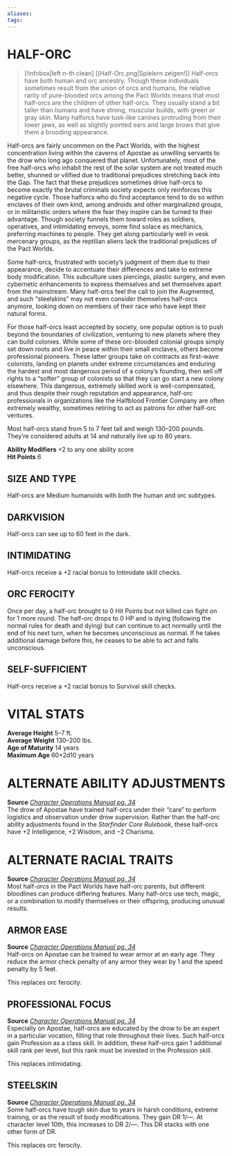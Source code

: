 ```yaml
---
aliases: 
tags: 
---
```

# HALF-ORC

> [!infobox|left n-th clean]
>  [[Half-Orc.png|Spielern zeigen!]]
> Half-orcs have both human and orc ancestry. Though these individuals sometimes result from the union of orcs and humans, the relative rarity of pure-blooded orcs among the Pact Worlds means that most half-orcs are the children of other half-orcs. They usually stand a bit taller than humans and have strong, muscular builds, with green or gray skin. Many halforcs have tusk-like canines protruding from their lower jaws, as well as slightly pointed ears and large brows that give them a brooding appearance.  
  
Half-orcs are fairly uncommon on the Pact Worlds, with the highest concentration living within the caverns of Apostae as unwilling servants to the drow who long ago conquered that planet. Unfortunately, most of the free half-orcs who inhabit the rest of the solar system are not treated much better, shunned or vilified due to traditional prejudices stretching back into the Gap. The fact that these prejudices sometimes drive half-orcs to become exactly the brutal criminals society expects only reinforces this negative cycle. Those halforcs who do find acceptance tend to do so within enclaves of their own kind, among androids and other marginalized groups, or in militaristic orders where the fear they inspire can be turned to their advantage. Though society funnels them toward roles as soldiers, operatives, and intimidating envoys, some find solace as mechanics, preferring machines to people. They get along particularly well in vesk mercenary groups, as the reptilian aliens lack the traditional prejudices of the Pact Worlds.  
  
Some half-orcs, frustrated with society’s judgment of them due to their appearance, decide to accentuate their differences and take to extreme body modification. This subculture uses piercings, plastic surgery, and even cybernetic enhancements to express themselves and set themselves apart from the mainstream. Many half-orcs feel the call to join the Augmented, and such “steelskins” may not even consider themselves half-orcs anymore, looking down on members of their race who have kept their natural forms.  
  
For those half-orcs least accepted by society, one popular option is to push beyond the boundaries of civilization, venturing to new planets where they can build colonies. While some of these orc-blooded colonial groups simply set down roots and live in peace within their small enclaves, others become professional pioneers. These latter groups take on contracts as first-wave colonists, landing on planets under extreme circumstances and enduring the hardest and most dangerous period of a colony’s founding, then sell off rights to a “softer” group of colonists so that they can go start a new colony elsewhere. This dangerous, extremely skilled work is well-compensated, and thus despite their rough reputation and appearance, half-orc professionals in organizations like the Halfblood Frontier Company are often extremely wealthy, sometimes retiring to act as patrons for other half-orc ventures.  
  
Most half-orcs stand from 5 to 7 feet tall and weigh 130–200 pounds. They’re considered adults at 14 and naturally live up to 80 years.  
  
**Ability Modifiers** +2 to any one ability score  
**Hit Points** 6

## SIZE AND TYPE

Half-orcs are Medium humanoids with both the human and orc subtypes.  

## DARKVISION

Half-orcs can see up to 60 feet in the dark.  

## INTIMIDATING

Half-orcs receive a +2 racial bonus to Intimidate skill checks.  

## ORC FEROCITY

Once per day, a half-orc brought to 0 Hit Points but not killed can fight on for 1 more round. The half-orc drops to 0 HP and is dying (following the normal rules for death and dying) but can continue to act normally until the end of his next turn, when he becomes unconscious as normal. If he takes additional damage before this, he ceases to be able to act and falls unconscious.  

## SELF-SUFFICIENT

Half-orcs receive a +2 racial bonus to Survival skill checks.

# VITAL STATS

**Average Height** 5–7 ft.  
**Average Weight** 130–200 lbs.  
**Age of Maturity** 14 years  
**Maximum Age** 60+2d10 years

# ALTERNATE ABILITY ADJUSTMENTS

**Source** [_Character Operations Manual pg. 34_](https://paizo.com/products/btq01yef?Starfinder-Character-Operations-Manual)  
The drow of Apostae have trained half-orcs under their “care” to perform logistics and observation under drow supervision. Rather than the half-orc ability adjustments found in the _Starfinder Core Rulebook_, these half-orcs have +2 Intelligence, +2 Wisdom, and −2 Charisma.

# ALTERNATE RACIAL TRAITS

**Source** [_Character Operations Manual pg. 34_](https://paizo.com/products/btq01yef?Starfinder-Character-Operations-Manual)  
Most half-orcs in the Pact Worlds have half-orc parents, but different bloodlines can produce differing features. Many half-orcs use tech, magic, or a combination to modify themselves or their offspring, producing unusual results.

## ARMOR EASE

**Source** [_Character Operations Manual pg. 34_](https://paizo.com/products/btq01yef?Starfinder-Character-Operations-Manual)  
Half-orcs on Apostae can be trained to wear armor at an early age. They reduce the armor check penalty of any armor they wear by 1 and the speed penalty by 5 feet.  
  
This replaces orc ferocity.

## PROFESSIONAL FOCUS

**Source** [_Character Operations Manual pg. 34_](https://paizo.com/products/btq01yef?Starfinder-Character-Operations-Manual)  
Especially on Apostae, half-orcs are educated by the drow to be an expert in a particular vocation, filling that role throughout their lives. Such half-orcs gain Profession as a class skill. In addition, these half-orcs gain 1 additional skill rank per level, but this rank must be invested in the Profession skill.  
  
This replaces intimidating.

## STEELSKIN

**Source** [_Character Operations Manual pg. 34_](https://paizo.com/products/btq01yef?Starfinder-Character-Operations-Manual)  
Some half-orcs have tough skin due to years in harsh conditions, extreme training, or as the result of body modifications. They gain DR 1/—. At character level 10th, this increases to DR 2/—. This DR stacks with one other form of DR.  
  
This replaces orc ferocity.
